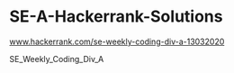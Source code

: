 # SE-A-Hackerrank-Solutions
www.hackerrank.com/se-weekly-coding-div-a-13032020

SE_Weekly_Coding_Div_A
